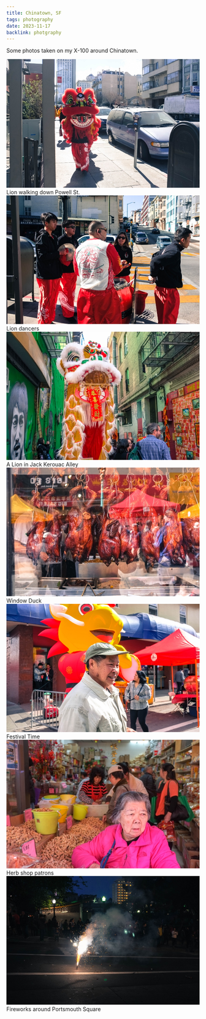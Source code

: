 ```yaml
---
title: Chinatown, SF
tags: photography
date: 2023-11-17
backlink: photgraphy
---
```


<p class='intro'>
  Some photos taken on my X-100 around Chinatown.
</p>

<div class='img'>
  <img class='img-fluid' loading="lazy" src='/images/photos/X100-chinatown/2018-02-19 12-32-10.jpg' srcset='/images/photos/X100-2018/2018-02-19 12-32-10@2x.jpg 2x' alt='' loading="lazy">
  <figcaption>Lion walking down Powell St.</figcaption>
</div>

<div class='img'>
  <img class='img-fluid' loading="lazy" src='/images/photos/X100-chinatown/2018-02-19 12-32-50.jpg' srcset='/images/photos/X100-2018/2018-02-19 12-32-50@2x.jpg 2x' alt='' loading="lazy">
  <figcaption>Lion dancers</figcaption>
</div>

<div class='img'>
  <img class='img-fluid' loading="lazy" src='/images/photos/X100-chinatown/2018-02-24 11-53-43.jpg' srcset='/images/photos/X100-2018/2018-02-24 11-53-43@2x.jpg 2x' alt='' loading="lazy">
  <figcaption>A Lion in Jack Kerouac Alley</figcaption>
</div>

<div class='img'>
  <img class='img-fluid' loading="lazy" src='/images/photos/X100-chinatown/2018-02-24 11-55-46.jpg' srcset='/images/photos/X100-2018/2018-02-24 11-55-46@2x.jpg 2x' alt='' loading="lazy">
  <figcaption>Window Duck</figcaption>
</div>

<div class='img'>
  <img class='img-fluid' loading="lazy" src='/images/photos/X100-chinatown/2018-02-24 12-05-22.jpg' srcset='/images/photos/X100-2018/2018-02-24 12-05-22@2x.jpg 2x' alt='' loading="lazy">
  <figcaption>Festival Time</figcaption>
</div>

<div class='img'>
  <img class='img-fluid' loading="lazy" src='/images/photos/X100-chinatown/2018-02-24 12-20-27.jpg' srcset='/images/photos/X100-2018/2018-02-24 12-20-27@2x.jpg 2x' alt='' loading="lazy">
  <figcaption>Herb shop patrons</figcaption>
</div>

<div class='img'>
  <img class='img-fluid' loading="lazy" src='/images/photos/X100-chinatown/2018-02-24 18-28-05.jpg' srcset='/images/photos/X100-2018/2018-02-24 18-28-05@2x.jpg 2x' alt='' loading="lazy">
  <figcaption>Fireworks around Portsmouth Square</figcaption>
</div>

